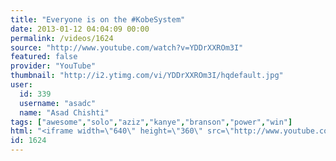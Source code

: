 ```yaml
---
title: "Everyone is on the #KobeSystem"
date: 2013-01-12 04:04:09 00:00
permalink: /videos/1624
source: "http://www.youtube.com/watch?v=YDDrXXROm3I"
featured: false
provider: "YouTube"
thumbnail: "http://i2.ytimg.com/vi/YDDrXXROm3I/hqdefault.jpg"
user:
  id: 339
  username: "asadc"
  name: "Asad Chishti"
tags: ["awesome","solo","aziz","kanye","branson","power","win"]
html: "<iframe width=\"640\" height=\"360\" src=\"http://www.youtube.com/embed/YDDrXXROm3I?wmode=transparent&feature=oembed\" frameborder=\"0\" allowfullscreen></iframe>"
id: 1624
---
```


